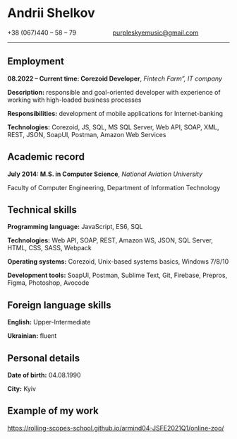 # Andrii Shelkov
+38 (067)440 – 58 – 79&nbsp;&nbsp;&nbsp;&nbsp;&nbsp;&nbsp;&nbsp;&nbsp;&nbsp;&nbsp;&nbsp;&nbsp;&nbsp;&nbsp;&nbsp;&nbsp;&nbsp;&nbsp;&nbsp;&nbsp; <purpleskyemusic@gmail.com>

---

## Employment
**08.2022 – Current time: Corezoid Developer**, *Fintech Farm”, IT company* 

**Description:** responsible and goal-oriented developer with experience of working with high-loaded business processes 

**Responsibilities:** development of mobile applications for Internet-banking

**Technologies:** Corezoid, JS, SQL, MS SQL Server, Web API, SOAP, XML, REST, JSON, SoapUI, Postman, Amazon Web Services 


## Academic record 
**July 2014: M.S. in Computer Science**, *National Aviation University*

Faculty of Computer Engineering, Department of Information Technology 

## Technical skills 
**Programming language:** JavaScript, ES6, SQL

**Technologies:** Web API, SOAP, REST, Amazon WS, JSON, SQL Server, HTML, CSS, SASS, Webpack

**Operating systems:** Corezoid, Unix-based systems basics, Windows 7/8/10

**Development tools:** SoapUI, Postman, Sublime Text, Git, Firebase, Prepros, Figma, Photoshop, Avocode

## Foreign language skills 
**English:** Upper-Intermediate 

**Ukrainian:** fluent

## Personal details
**Date of birth:** 04.08.1990

**City:** Kyiv

## Example of my work
https://rolling-scopes-school.github.io/armind04-JSFE2021Q1/online-zoo/
